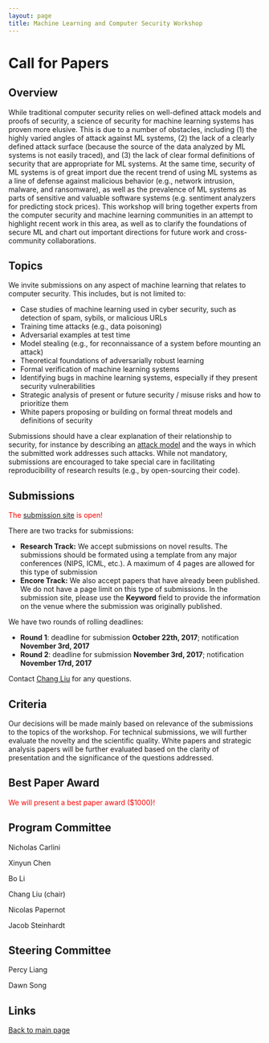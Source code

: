 ```yaml
---
layout: page
title: Machine Learning and Computer Security Workshop
---
```


# Call for Papers

## Overview

While traditional computer security relies on well-defined attack
models and proofs of security, a science of security for machine
learning systems has proven more elusive. This is due to a number
of obstacles, including (1) the highly varied angles of attack
against ML systems, (2) the lack of a clearly defined attack
surface (because the source of the data analyzed by ML systems is
not easily traced), and (3) the lack of clear formal definitions
of security that are appropriate for ML systems. At the same
time, security of ML systems is of great import due the recent
trend of using ML systems as a line of defense against malicious
behavior (e.g., network intrusion, malware, and ransomware), as
well as the prevalence of ML systems as parts of sensitive and
valuable software systems (e.g. sentiment analyzers for
predicting stock prices). This workshop will bring together
experts from the computer security and machine learning
communities in an attempt to highlight recent work in this area,
as well as to clarify the foundations of secure ML and chart out
important directions for future work and cross-community
collaborations.

## Topics

We invite submissions on any aspect of machine learning that
relates to computer security. This includes, but is not limited
to:

* Case studies of machine learning used in cyber security, such as detection of spam, sybils, or malicious URLs
* Training time attacks (e.g., data poisoning)
* Adversarial examples at test time
* Model stealing (e.g., for reconnaissance of a system before mounting an attack)
* Theoretical foundations of adversarially robust learning
* Formal verification of machine learning systems
* Identifying bugs in machine learning systems, especially if they present security vulnerabilities
* Strategic analysis of present or future security / misuse risks and how to prioritize them
* White papers proposing or building on formal threat models and definitions of security

Submissions should have a clear explanation of their relationship
to security, for instance by describing an [attack model](https://en.wikipedia.org/wiki/Attack_model) and the ways
in which the submitted work addresses such attacks. While not mandatory,
submissions are encouraged to take special care in facilitating
reproducibility of research results (e.g., by open-sourcing their code).

## Submissions

<span style="color:red">The [submission site](https://easychair.org/conferences/?conf=mlsec17) is open!</span>

There are two tracks for submissions:

+ **Research Track:** We accept submissions on novel results. The submissions should be formated using
a template from any major conferences (NIPS, ICML, etc.). A maximum of 4 pages are allowed for this type of
submission
+ **Encore Track:** We also accept papers that have already been published. We do not have a page limit
on this type of submissions. In the submission site, please use the **Keyword** field to provide the information
on the venue where the submission was originally published.

We have two rounds of rolling deadlines:
+ **Round 1**: deadline for submission **October 22th, 2017**; notification **November 3rd, 2017**
+ **Round 2**: deadline for submission **November 3rd, 2017**; notification **November 17rd, 2017**

Contact [Chang Liu](<mailto:liuchang@eecs.berkeley.edu>) for any questions.

## Criteria

Our decisions will be made mainly based on relevance of the submissions to the topics of the workshop.
For technical submissions, we will further evaluate the novelty and the scientific quality.
White papers and strategic analysis papers will be further evaluated based on the clarity of presentation
and the significance of the questions addressed.

## Best Paper Award

<span style="color:red">We will present a best paper award ($1000)!</span>

## Program Committee

Nicholas Carlini

Xinyun Chen

Bo Li

Chang Liu (chair)

Nicolas Papernot

Jacob Steinhardt

## Steering Committee

Percy Liang

Dawn Song

## Links

[Back to main page](index.md)
